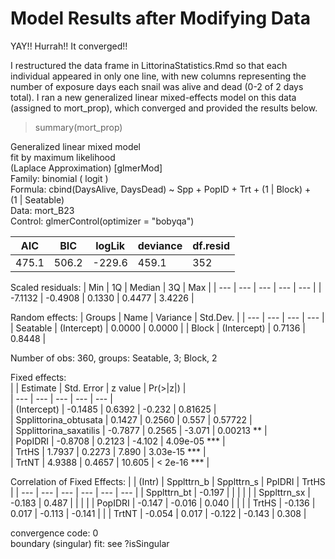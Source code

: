 # Model Results after Modifying Data

YAY!! Hurrah!! It converged!!

I restructured the data frame in LittorinaStatistics.Rmd so that each individual appeared in only one line, with new columns representing the number of exposure days each snail was alive and dead (0-2 of 2 days total). I ran a new generalized linear mixed-effects model on this data (assigned to mort_prop), which converged and provided the results below.

> summary(mort_prop)

Generalized linear mixed model  
  fit by maximum likelihood  
  (Laplace Approximation) [glmerMod]  
 Family: binomial  ( logit )  
Formula: cbind(DaysAlive, DaysDead) ~ Spp + PopID + Trt + (1 | Block) +  
    (1 | Seatable)  
   Data: mort_B23  
Control: glmerControl(optimizer = "bobyqa")  

| AIC | BIC | logLik | deviance | df.resid |
|---|---|---|---|---|
| 475.1 | 506.2 | -229.6 | 459.1 | 352 |

Scaled residuals: 
| Min | 1Q | Median | 3Q | Max |
| --- | --- | --- | --- | --- |
| -7.1132 | -0.4908 | 0.1330 | 0.4477 | 3.4226 |

Random effects:
| Groups | Name | Variance | Std.Dev. |
| --- | --- | --- | --- |
| Seatable | (Intercept) | 0.0000 | 0.0000 |
| Block | (Intercept) | 0.7136 | 0.8448 |

Number of obs: 360, groups: Seatable, 3; Block, 2

Fixed effects:  
|                         | Estimate  | Std. Error  | z value | Pr(>|z|)     |  
| ---                     | ---       | ---         | ---     | ---          |  
| (Intercept)             | -0.1485   | 0.6392      | -0.232  | 0.81625      |  
| Spplittorina_obtusata   | 0.1427    | 0.2560      | 0.557   | 0.57722      |  
| Spplittorina_saxatilis  | -0.7877   | 0.2565      | -3.071  |  0.00213 **  |  
| PopIDRI                 | -0.8708   | 0.2123      | -4.102  | 4.09e-05 *** |  
| TrtHS                   | 1.7937    | 0.2273      | 7.890   | 3.03e-15 *** |  
| TrtNT                   | 4.9388    | 0.4657      | 10.605  |  < 2e-16 *** |  

Correlation of Fixed Effects:
| | (Intr) | Spplttrn_b | Spplttrn_s | PpIDRI | TrtHS |
| --- | --- | --- | --- | --- | --- |
| Spplttrn_bt | -0.197 | | | | |
| Spplttrn_sx | -0.183 | 0.487 | | | |
| PopIDRI | -0.147 | -0.016 | 0.040 | | |
| TrtHS | -0.136 | 0.017 | -0.113 | -0.141 | |
| TrtNT | -0.054 | 0.017 | -0.122 | -0.143 | 0.308 |

convergence code: 0  
boundary (singular) fit: see ?isSingular